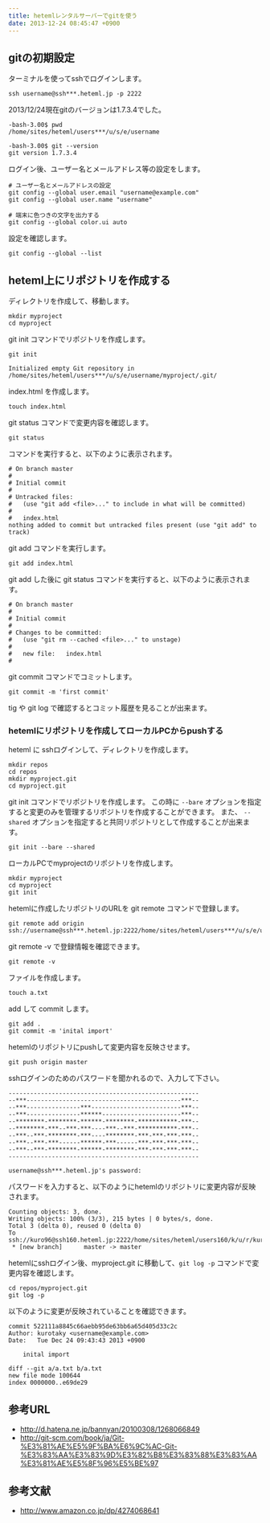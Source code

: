 ```yaml
---
title: hetemlレンタルサーバーでgitを使う
date: 2013-12-24 08:45:47 +0900
---
```


## gitの初期設定

ターミナルを使ってsshでログインします。

```
ssh username@ssh***.heteml.jp -p 2222
```

2013/12/24現在gitのバージョンは1.7.3.4でした。

```
-bash-3.00$ pwd
/home/sites/heteml/users***/u/s/e/username

-bash-3.00$ git --version
git version 1.7.3.4
```

ログイン後、ユーザー名とメールアドレス等の設定をします。

```
# ユーザー名とメールアドレスの設定
git config --global user.email "username@example.com"  
git config --global user.name "username"

# 端末に色つきの文字を出力する
git config --global color.ui auto
```

設定を確認します。

```
git config --global --list
```

## heteml上にリポジトリを作成する

ディレクトリを作成して、移動します。

```
mkdir myproject
cd myproject
```

git init コマンドでリポジトリを作成します。

```
git init
```

```
Initialized empty Git repository in /home/sites/heteml/users***/u/s/e/username/myproject/.git/
```

index.html を作成します。

```
touch index.html
```

git status コマンドで変更内容を確認します。

```
git status
```

コマンドを実行すると、以下のように表示されます。

```
# On branch master
#
# Initial commit
#
# Untracked files:
#   (use "git add <file>..." to include in what will be committed)
#
#	index.html
nothing added to commit but untracked files present (use "git add" to track)
```

git add コマンドを実行します。

```
git add index.html
```

git add した後に git status コマンドを実行すると、以下のように表示されます。

```
# On branch master
#
# Initial commit
#
# Changes to be committed:
#   (use "git rm --cached <file>..." to unstage)
#
#	new file:   index.html
#

```

git commit コマンドでコミットします。

```
git commit -m 'first commit'
```

tig や git log で確認するとコミット履歴を見ることが出来ます。

### hetemlにリポジトリを作成してローカルPCからpushする
heteml に sshログインして、ディレクトリを作成します。

```
mkdir repos
cd repos
mkdir myproject.git
cd myproject.git
```

git init コマンドでリポジトリを作成します。
この時に `--bare` オプションを指定すると変更のみを管理するリポジトリを作成することができます。
また、 `--shared` オプションを指定すると共同リポジトリとして作成することが出来ます。

```
git init --bare --shared
```

ローカルPCでmyprojectのリポジトリを作成します。

```
mkdir myproject
cd myproject
git init
```

hetemlに作成したリポジトリのURLを git remote コマンドで登録します。

```
git remote add origin ssh://username@ssh***.heteml.jp:2222/home/sites/heteml/users***/u/s/e/username/repos/myproject.git
```

git remote -v で登録情報を確認できます。

```
git remote -v
```

ファイルを作成します。

```
touch a.txt
```

add して commit します。

```
git add .
git commit -m 'inital import'
```

hetemlのリポジトリにpushして変更内容を反映させます。

```
git push origin master
```

sshログインのためのパスワードを聞かれるので、入力して下さい。

```
-----------------------------------------------------
--***-------------------------------------------***--
--***---------------***-------------------------***--
--***---------------******----------------------***--
--********-********-******-********-***********-***--
--********-***--***-***----***--***-***********-***--
--***--***-********-***----********-***-***-***-***--
--***--***-***------******-***------***-***-***-***--
--***--***-********-******-********-***-***-***-***--
-----------------------------------------------------

username@ssh***.heteml.jp's password:
```

パスワードを入力すると、以下のようにhetemlのリポジトリに変更内容が反映されます。

```
Counting objects: 3, done.
Writing objects: 100% (3/3), 215 bytes | 0 bytes/s, done.
Total 3 (delta 0), reused 0 (delta 0)
To ssh://kuro96@ssh160.heteml.jp:2222/home/sites/heteml/users160/k/u/r/kuro96/repos/myproject.git
 * [new branch]      master -> master
```

hetemlにsshログイン後、myproject.git に移動して、`git log -p` コマンドで変更内容を確認します。

```
cd repos/myproject.git
git log -p
```

以下のように変更が反映されていることを確認できます。

```
commit 522111a8845c66aebb95de63bb6a65d405d33c2c
Author: kurotaky <username@example.com>
Date:   Tue Dec 24 09:43:43 2013 +0900

    inital import

diff --git a/a.txt b/a.txt
new file mode 100644
index 0000000..e69de29
```


## 参考URL
* http://d.hatena.ne.jp/bannyan/20100308/1268066849
* http://git-scm.com/book/ja/Git-%E3%81%AE%E5%9F%BA%E6%9C%AC-Git-%E3%83%AA%E3%83%9D%E3%82%B8%E3%83%88%E3%83%AA%E3%81%AE%E5%8F%96%E5%BE%97

## 参考文献
* http://www.amazon.co.jp/dp/4274068641
